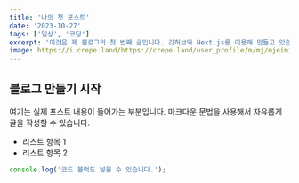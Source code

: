 ```yaml
---
title: '나의 첫 포스트'
date: '2023-10-27'
tags: ['일상', '코딩']
excerpt: '이것은 제 블로그의 첫 번째 글입니다. 깃허브와 Next.js를 이용해 만들고 있습니다.'
image: https://i.crepe.land/https://crepe.land/user_profile/m/mj/mjeimiynatpr89h823tjwaonzcbda11f_DSC00846.jpg?h=116&t=i&v=3a&w=116&x=2
---
```


## 블로그 만들기 시작

여기는 실제 포스트 내용이 들어가는 부분입니다.
마크다운 문법을 사용해서 자유롭게 글을 작성할 수 있습니다.

- 리스트 항목 1
- 리스트 항목 2

```javascript
console.log('코드 블럭도 넣을 수 있습니다.');
```
